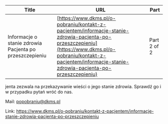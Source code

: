 | **Title**       | **URL**           | **Part**              |
|-----------------|-------------------|-----------------------|
| Informacje o stanie zdrowia Pacjenta po przeszczepieniu         | [https://www.dkms.pl/o-pobraniu/kontakt-z-pacjentem/informacje-stanie-zdrowia-pacjenta-po-przeszczepieniu](https://www.dkms.pl/o-pobraniu/kontakt-z-pacjentem/informacje-stanie-zdrowia-pacjenta-po-przeszczepieniu)    | Part 2 of 2          |

jenta zezwala na przekazywanie wieści o jego stanie zdrowia. Sprawdź go i w przypadku pytań wróć do nas. 


Mail: popobraniu@dkms.pl



Link: https://www.dkms.pl/o-pobraniu/kontakt-z-pacjentem/informacje-stanie-zdrowia-pacjenta-po-przeszczepieniu
